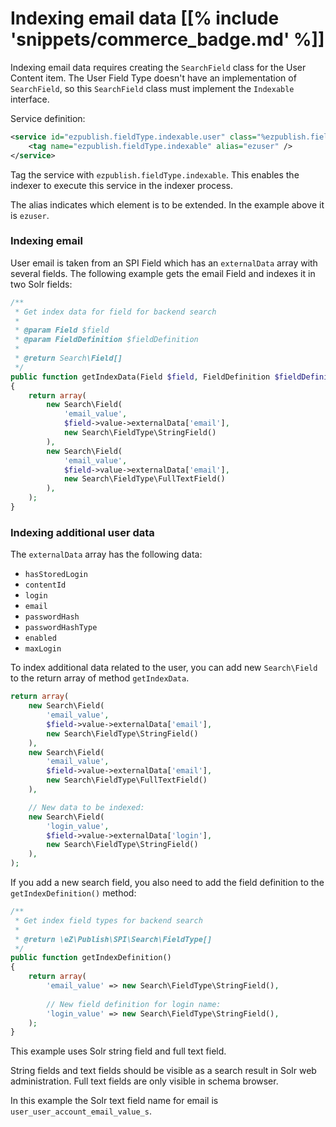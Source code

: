 # Indexing email data [[% include 'snippets/commerce_badge.md' %]]

Indexing email data requires creating the `SearchField` class for the User Content item.
The User Field Type doesn't have an implementation of `SearchField`, so this `SearchField` class must implement the `Indexable` interface.

Service definition:

``` xml
<service id="ezpublish.fieldType.indexable.user" class="%ezpublish.fieldType.indexable.user.class%">
    <tag name="ezpublish.fieldType.indexable" alias="ezuser" />
</service>
```

Tag the service with `ezpublish.fieldType.indexable`. This enables the indexer to execute this service in the indexer process.

The alias indicates which element is to be extended. In the example above it is `ezuser`.

### Indexing email

User email is taken from an SPI Field which has an `externalData` array with several fields.
The following example gets the email Field and indexes it in two Solr fields:

``` php
/**
 * Get index data for field for backend search
 *
 * @param Field $field
 * @param FieldDefinition $fieldDefinition
 *
 * @return Search\Field[]
 */
public function getIndexData(Field $field, FieldDefinition $fieldDefinition)
{
    return array(
        new Search\Field(
            'email_value',
            $field->value->externalData['email'],
            new Search\FieldType\StringField()
        ),
        new Search\Field(
            'email_value',
            $field->value->externalData['email'],
            new Search\FieldType\FullTextField()
        ),
    );
}
```

### Indexing additional user data

The `externalData` array has the following data:

- `hasStoredLogin`
- `contentId`
- `login`
- `email`
- `passwordHash`
- `passwordHashType`
- `enabled`
- `maxLogin`

To index additional data related to the user, you can add new `Search\Field` to the return array of method `getIndexData`.

``` php
return array(
    new Search\Field(
        'email_value',
        $field->value->externalData['email'],
        new Search\FieldType\StringField()
    ),
    new Search\Field(
        'email_value',
        $field->value->externalData['email'],
        new Search\FieldType\FullTextField()
    ),

    // New data to be indexed:
    new Search\Field(
        'login_value',
        $field->value->externalData['login'],
        new Search\FieldType\StringField()
    ),
);
```

If you add a new search field, you also need to add the field definition to the `getIndexDefinition()` method:

``` php
/**
 * Get index field types for backend search
 *
 * @return \eZ\Publish\SPI\Search\FieldType[]
 */
public function getIndexDefinition()
{
    return array(
        'email_value' => new Search\FieldType\StringField(),
 
        // New field definition for login name:
        'login_value' => new Search\FieldType\StringField(),
    );
}
```

This example uses Solr string field and full text field.

String fields and text fields should be visible as a search result in Solr web administration.
Full text fields are only visible in schema browser.

In this example the Solr text field name for email is `user_user_account_email_value_s`.

